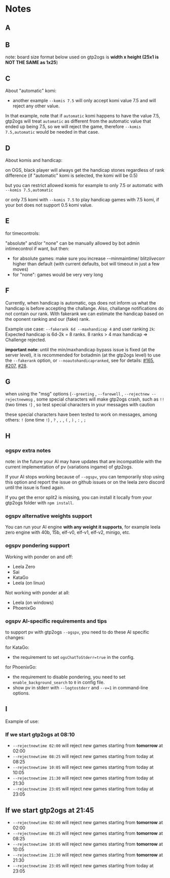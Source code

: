 # Notes

## A

## B

note: board size format below used on gtp2ogs is
**width x height (25x1 is NOT THE SAME as 1x25**)

## C

About "automatic" komi:

- another example `--komis 7.5` will only accept komi value
7.5 and will reject any other value.

In that example, note that if `automatic` komi happens to
have the value 7.5, gtp2ogs will treat `automatic` as
different from the automatic value that ended up being 7.5,
so we will reject the game, therefore `--komis 7.5,automatic`
would be needed in that case.

## D

About komis and handicap:

on OGS, black player will always get the handicap stones
regardless of rank difference (if "automatic" komi is
selected, the komi will be 0.5)

but you can restrict allowed komis for example to only 7.5
or automatic with `--komis 7.5,automatic`

or only 7.5 komi with `--komis 7.5` to play handicap games
with 7.5 komi, if your bot does not support 0.5 komi value.

## E

for timecontrols:

"absolute" and/or "none" can be manually allowed by bot admin
intimecontrol if want, but then:

- for absolute games: make sure you increase --minmaintime/
blitz*live*corr higher than default (with current defaults,
bot will timeout in just a few moves)
- for "none": games would be very very long

## F

Currently, when handicap is automatic, ogs does not inform us
what the handicap is before accepting the challange.
Also, challange notifications do not contain our rank.
With fakerank we can estimate the handicap based on the oponent
ranking and our (fake) rank.

Example use case:
`--fakerank 6d --maxhandicap 4` and user ranking `2k`:
Expected handicap is 6d-2k = 8 ranks. 8 ranks > 4 max handicap
=> Challenge rejected.

**important note**: until the min/maxhandicap bypass issue
is fixed (at the server level), it is recommended for botadmin
(at the gtp2ogs level) to use the `--fakerank` option, or
`--noautohandicapranked`, see for details:
[#165](https://github.com/online-go/gtp2ogs/pull/165),
[#207](https://github.com/online-go/gtp2ogs/pull/207),
[#28](https://github.com/online-go/gtp2ogs/issues/28).

## G

when using the "msg" options (`--greeting` , `--farewell` ,
`--rejectnew --rejectnewmsg` , some special characters will
make gtp2ogs crash, such as `!!` (two times `!`) , so test
special characters in your messages with caution

these special characters have been tested to work on messages,
among others:  `!` (one time `!`) , `?` , `,` , `(` , `)` ,
`:` , `;`

## H

### ogspv extra notes

note: in the future your AI may have updates that are incompatible
with the current implementation of pv (variations ingame) of gtp2ogs.

If your AI stops working because of `--ogspv`, you can temporarily stop using
this option and report the issue on github issues or on the leela zero discord
until the issue is fixed again.

If you get the error split2 is missing, you can install it locally from your
gtp2ogs folder with `npm install`.

### ogspv alternative weights support

You can run your AI engine **with any weight it supports**, for example
leela zero engine with 40b, 15b, elf-v0, elf-v1, elf-v2, minigo, etc.

### ogspv pondering support

Working with ponder on and off:

- Leela Zero
- Sai
- KataGo
- Leela (on linux)

Not working with ponder at all:

- Leela (on windows)
- PhoenixGo

### ogspv AI-specific requirements and tips

to support pv with gtp2ogs `--ogspv`, you need to do these AI specific changes:

for KataGo:

- the requirement to set `ogsChatToStderr=true` in the config.

for PhoenixGo:

- the requirement to disable pondering, you need to set `enable_background_search`
to `0` in config file.
- show pv in stderr with `--logtostderr` and `--v=1` in command-line options.

## I

Example of use:

### If we start gtp2ogs at 08:10

- `--rejectnewtime 02:00` will reject new games starting from **tomorrow** at 02:00
- `--rejectnewtime 08:25` will reject new games starting from today at 08:25
- `--rejectnewtime 10:05` will reject new games starting from today at 10:05
- `--rejectnewtime 21:30` will reject new games starting from today at 21:30
- `--rejectnewtime 23:05` will reject new games starting from today at 23:05

## If we start gtp2ogs at 21:45

- `--rejectnewtime 02:00` will reject new games starting from **tomorrow** at 02:00
- `--rejectnewtime 08:25` will reject new games starting from **tomorrow** at 08:25
- `--rejectnewtime 10:05` will reject new games starting from **tomorrow** at 10:05
- `--rejectnewtime 21:30` will reject new games starting from **tomorrow** at 21:30
- `--rejectnewtime 23:05` will reject new games starting from today at 23:05
